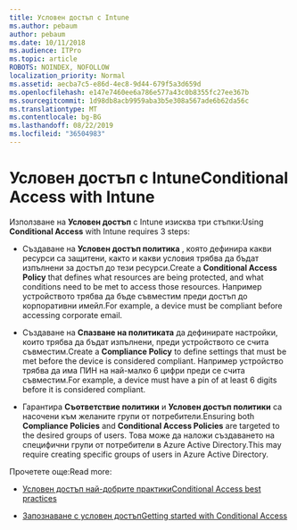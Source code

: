 ```yaml
---
title: Условен достъп с Intune
ms.author: pebaum
author: pebaum
ms.date: 10/11/2018
ms.audience: ITPro
ms.topic: article
ROBOTS: NOINDEX, NOFOLLOW
localization_priority: Normal
ms.assetid: aecba7c5-e86d-4ec8-9d44-679f5a3d659d
ms.openlocfilehash: e147e7460ee6a786e577a43c0b8355fc27ee367b
ms.sourcegitcommit: 1d98db8acb9959aba3b5e308a567ade6b62da56c
ms.translationtype: MT
ms.contentlocale: bg-BG
ms.lasthandoff: 08/22/2019
ms.locfileid: "36504983"
---
```

# <a name="conditional-access-with-intune"></a><span data-ttu-id="fb529-102">Условен достъп с Intune</span><span class="sxs-lookup"><span data-stu-id="fb529-102">Conditional Access with Intune</span></span>

<span data-ttu-id="fb529-103">Използване на **Условен достъп** с Intune изисква три стъпки:</span><span class="sxs-lookup"><span data-stu-id="fb529-103">Using **Conditional Access** with Intune requires 3 steps:</span></span> 
  
- <span data-ttu-id="fb529-104">Създаване на **Условен достъп политика** , която дефинира какви ресурси са защитени, както и какви условия трябва да бъдат изпълнени за достъп до тези ресурси.</span><span class="sxs-lookup"><span data-stu-id="fb529-104">Create a **Conditional Access Policy** that defines what resources are being protected, and what conditions need to be met to access those resources.</span></span> <span data-ttu-id="fb529-105">Например устройството трябва да бъде съвместим преди достъп до корпоративни имейл.</span><span class="sxs-lookup"><span data-stu-id="fb529-105">For example, a device must be compliant before accessing corporate email.</span></span> 
    
- <span data-ttu-id="fb529-106">Създаване на **Спазване на политиката** да дефинирате настройки, които трябва да бъдат изпълнени, преди устройството се счита съвместим.</span><span class="sxs-lookup"><span data-stu-id="fb529-106">Create a **Compliance Policy** to define settings that must be met before the device is considered compliant.</span></span> <span data-ttu-id="fb529-107">Например устройство трябва да има ПИН на най-малко 6 цифри преди се счита съвместим.</span><span class="sxs-lookup"><span data-stu-id="fb529-107">For example, a device must have a pin of at least 6 digits before it is considered compliant.</span></span> 
    
- <span data-ttu-id="fb529-108">Гарантира **Съответствие политики** и **Условен достъп политики** са насочени към желаните групи от потребители.</span><span class="sxs-lookup"><span data-stu-id="fb529-108">Ensuring both **Compliance Policies** and **Conditional Access Policies** are targeted to the desired groups of users.</span></span> <span data-ttu-id="fb529-109">Това може да наложи създаването на специфични групи от потребители в Azure Active Directory.</span><span class="sxs-lookup"><span data-stu-id="fb529-109">This may require creating specific groups of users in Azure Active Directory.</span></span> 
    
<span data-ttu-id="fb529-110">Прочетете още:</span><span class="sxs-lookup"><span data-stu-id="fb529-110">Read more:</span></span>
  
- [<span data-ttu-id="fb529-111">Условен достъп най-добрите практики</span><span class="sxs-lookup"><span data-stu-id="fb529-111">Conditional Access best practices</span></span>](https://docs.microsoft.com/azure/active-directory/conditional-access/best-practices)
    
- [<span data-ttu-id="fb529-112">Запознаване с условен достъп</span><span class="sxs-lookup"><span data-stu-id="fb529-112">Getting started with Conditional Access </span></span>](https://docs.microsoft.com/azure/active-directory/active-directory-conditional-access-azure-portal-get-started)
    

